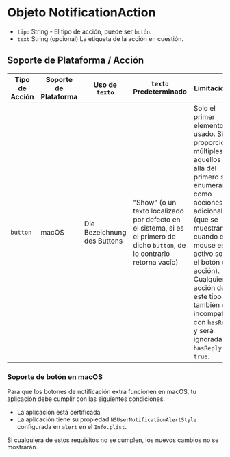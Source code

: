 # Objeto NotificationAction

* `tipo` String - El tipo de acción, puede ser `botón`.
* `text` String (opcional) La etiqueta de la acción en cuestión.

## Soporte de Plataforma / Acción

| Tipo de Acción | Soporte de Plataforma | Uso de `texto`              | `texto` Predeterminado                                                                                                      | Limitaciones                                                                                                                                                                                                                                                                                                                |
| -------------- | --------------------- | --------------------------- | --------------------------------------------------------------------------------------------------------------------------- | --------------------------------------------------------------------------------------------------------------------------------------------------------------------------------------------------------------------------------------------------------------------------------------------------------------------------- |
| `button`       | macOS                 | Die Bezeichnung des Buttons | "Show" (o un texto localizado por defecto en el sistema, si es el primero de dicho `button`, de lo contrario retorna vacío) | Solo el primer elemento es usado. Si se proporcionan múltiples, aquellos más allá del primero se enumerarán como acciones adicionales (que se muestran cuando el mouse está activo sobre el botón de acción). Cualquier acción de este tipo también es incompatible con `hasReply` y será ignorada si `hasReply` es `true`. |

### Soporte de botón en macOS

Para que los botones de notificación extra funcionen en macOS, tu aplicación debe cumplir con las siguientes condiciones.

* La aplicación está certificada
* La aplicación tiene su propiedad `NSUserNotificationAlertStyle` configurada en `alert` en el `Info.plist`.

Si cualquiera de estos requisitos no se cumplen, los nuevos cambios no se mostrarán.